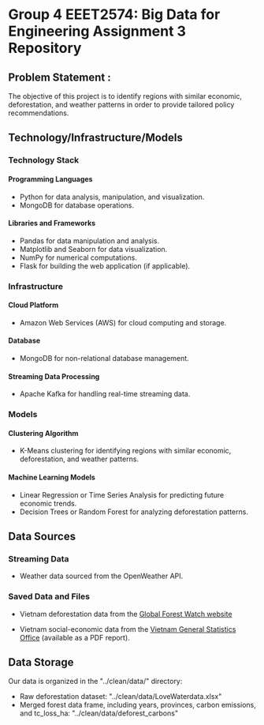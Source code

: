 # Group 4 EEET2574: Big Data for Engineering Assignment 3 Repository
## Problem Statement : 
The objective of this project is to identify regions with similar economic, deforestation, and weather patterns in order to provide tailored policy recommendations.

## Technology/Infrastructure/Models

### Technology Stack

#### Programming Languages
- Python for data analysis, manipulation, and visualization.
- MongoDB for database operations.

#### Libraries and Frameworks
- Pandas for data manipulation and analysis.
- Matplotlib and Seaborn for data visualization.
- NumPy for numerical computations.
- Flask for building the web application (if applicable).

### Infrastructure

#### Cloud Platform
- Amazon Web Services (AWS) for cloud computing and storage.

#### Database
- MongoDB for non-relational database management.

#### Streaming Data Processing
- Apache Kafka for handling real-time streaming data.

### Models

#### Clustering Algorithm
- K-Means clustering for identifying regions with similar economic, deforestation, and weather patterns.

#### Machine Learning Models
- Linear Regression or Time Series Analysis for predicting future economic trends.
- Decision Trees or Random Forest for analyzing deforestation patterns.




## Data Sources

### Streaming Data
- Weather data sourced from the OpenWeather API.

### Saved Data and Files

- Vietnam deforestation data from the [Global Forest Watch website](https://www.globalforestwatch.org/map/?mainMap=eyJoaWRlTGVnZW5kIjp0cnVlLCJzaG93QW5hbHlzaXMiOnRydWV9&map=eyJjZW50ZXIiOnsibGF0IjoxNi4wMjgwMjY3MjEwNjM1NCwibG5nIjoxMDUuODA2OTAwMDAwMDAwOTV9LCJ6b29tIjo0LjYzMTg5MDk3NTA2NDc1OSwiY2FuQm91bmQiOmZhbHNlfQ%3D%3D&mapMenu=eyJzZWFyY2giOiJ2aWV0biJ9)

- Vietnam social-economic data from the [Vietnam General Statistics Office](https://wtocenter.vn/an-pham/22213-socio-economic-data-of-63-provinces-and-centrally-run-cities-2015-2021) (available as a PDF report).




## Data Storage
Our data is organized in the "../clean/data/" directory:

- Raw deforestation dataset: "../clean/data/LoveWaterdata.xlsx"
- Merged forest data frame, including years, provinces, carbon emissions, and tc_loss_ha: "../clean/data/deforest_carbons"
